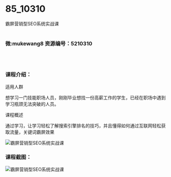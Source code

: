 # 85_10310
霸屏营销型SEO系统实战课
<br/></br>
<h3>微:mukewang8 资源编号：5210310</h3>
<br/></br>
<h3>课程介绍：</h3>
<p>适用人群</p>
<p>想学习一门技能职场人员，刚刚毕业想找一份高薪工作的学生，已经在职场中遇到学习瓶颈无法突破的人员。</p>
<p>课程概述</p>
<p>通过学习，让学习轻松了解搜索引擎排名的技巧，并且懂得如何通过互联网轻松获取流量，关键词霸屏效果</p>
<p><img src="https://www.ko996.com/wp-content/uploads/img/2020/02/1-61.png" alt="霸屏营销型SEO系统实战课"></p>
<div class="info-desc">
<h3>课程截图：</h3>
<p><img src="https://www.ko996.com/wp-content/uploads/img/2020/02/11-58.png" alt="霸屏营销型SEO系统实战课"></p>
<p>&nbsp;</p>


			
</div>
